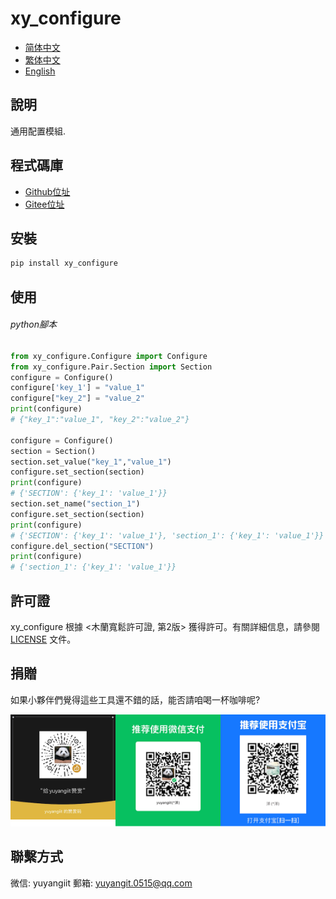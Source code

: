 <!--
 * @Author: yuyangit yuyangit.0515@qq.com
 * @Date: 2024-10-19 10:54:58
 * @LastEditors: yuyangit yuyangit.0515@qq.com
 * @LastEditTime: 2024-10-19 11:08:12
 * @FilePath: /xy_configure/readme/README_zh_TW.md
 * @Description: 这是默认设置,请设置`customMade`, 打开koroFileHeader查看配置 进行设置: https://github.com/OBKoro1/koro1FileHeader/wiki/%E9%85%8D%E7%BD%AE
-->
# xy_configure

- [简体中文](README_zh_CN.md)
- [繁体中文](README_zh_TW.md)
- [English](README_en.md)

## 說明

通用配置模組.

## 程式碼庫

- <a href="https://github.com/xy-base/xy_configure.git" target="_blank">Github位址</a>  
- <a href="https://gitee.com/xy-base/xy_configure.git" target="_blank">Gitee位址</a>

## 安裝

```bash
pip install xy_configure
```

## 使用

###### python腳本

```python
from xy_configure.Configure import Configure
from xy_configure.Pair.Section import Section
configure = Configure() 
configure['key_1'] = "value_1"
configure["key_2"] = "value_2"
print(configure)
# {"key_1":"value_1", "key_2":"value_2"}

configure = Configure() 
section = Section()
section.set_value("key_1","value_1")
configure.set_section(section)
print(configure)
# {'SECTION': {'key_1': 'value_1'}}
section.set_name("section_1")
configure.set_section(section)
print(configure)
# {'SECTION': {'key_1': 'value_1'}, 'section_1': {'key_1': 'value_1'}}
configure.del_section("SECTION")
print(configure)
# {'section_1': {'key_1': 'value_1'}}

```

## 許可證
xy_configure 根據 <木蘭寬鬆許可證, 第2版> 獲得許可。有關詳細信息，請參閱 [LICENSE](../LICENSE) 文件。

## 捐贈

如果小夥伴們覺得這些工具還不錯的話，能否請咱喝一杯咖啡呢?  

![Pay-Total](./Pay-Total.png)

## 聯繫方式

微信: yuyangiit
郵箱: yuyangit.0515@qq.com
```